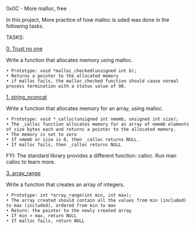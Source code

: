 0x0C - More malloc, free

In this project, More practice of how malloc is uded was done in the following tasks.

TASKS:

[0. Trust no one](0-malloc_checked.c)

Write a function that allocates memory using malloc.

	• Prototype: void *malloc_checked(unsigned int b);
	• Returns a pointer to the allocated memory
	• if malloc fails, the malloc_checked function should cause normal process termination with a status value of 98.

[1. string_nconcat](1-string_nconcat.c)

Write a function that allocates memory for an array, using malloc.
	
	• Prototype: void *_calloc(unsigned int nmemb, unsigned int size);
	• The _calloc function allocates memory for an array of nmemb elements of size bytes each and returns a pointer to the allocated memory.
	• The memory is set to zero
	• If nmemb or size is 0, then _calloc returns NULL.
	• If malloc fails, then _calloc returns NULL

FYI: The standard library provides a different function: calloc. Run man calloc to learn more.

[3. array_range](3-array_range.c)

Write a function that creates an array of integers.

	• Prototype: int *array_range(int min, int max);
	• The array created should contain all the values from min (included) to max (included), ordered from min to max
	• Return: the pointer to the newly created array
	• If min > max, return NULL
	• If malloc fails, return NULL
